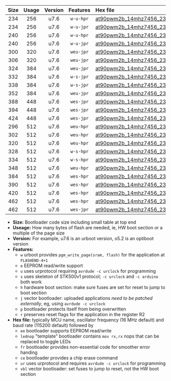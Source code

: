 |Size|Usage|Version|Features|Hex file|
|:-:|:-:|:-:|:-:|:--|
|234|256|u7.6|`w-u-hpr`|[at90pwm2b_14mhz7456_230400bps_ur.hex](https://raw.githubusercontent.com/stefanrueger/urboot/main//at90pwm2b_14mhz7456_230400bps_ur.hex)|
|234|256|u7.6|`w-u-jpr`|[at90pwm2b_14mhz7456_230400bps_ur_vbl.hex](https://raw.githubusercontent.com/stefanrueger/urboot/main//at90pwm2b_14mhz7456_230400bps_ur_vbl.hex)|
|240|256|u7.6|`w-u-hpr`|[at90pwm2b_14mhz7456_230400bps_lednop_ur.hex](https://raw.githubusercontent.com/stefanrueger/urboot/main//at90pwm2b_14mhz7456_230400bps_lednop_ur.hex)|
|240|256|u7.6|`w-u-jpr`|[at90pwm2b_14mhz7456_230400bps_lednop_ur_vbl.hex](https://raw.githubusercontent.com/stefanrueger/urboot/main//at90pwm2b_14mhz7456_230400bps_lednop_ur_vbl.hex)|
|300|320|u7.6|`weu-jpr`|[at90pwm2b_14mhz7456_230400bps_ee_ur_vbl.hex](https://raw.githubusercontent.com/stefanrueger/urboot/main//at90pwm2b_14mhz7456_230400bps_ee_ur_vbl.hex)|
|306|320|u7.6|`weu-jpr`|[at90pwm2b_14mhz7456_230400bps_ee_lednop_ur_vbl.hex](https://raw.githubusercontent.com/stefanrueger/urboot/main//at90pwm2b_14mhz7456_230400bps_ee_lednop_ur_vbl.hex)|
|324|384|u7.6|`weu-jpr`|[at90pwm2b_14mhz7456_230400bps_ee_lednop_fr_ur_vbl.hex](https://raw.githubusercontent.com/stefanrueger/urboot/main//at90pwm2b_14mhz7456_230400bps_ee_lednop_fr_ur_vbl.hex)|
|332|384|u7.6|`w-s-jpr`|[at90pwm2b_14mhz7456_230400bps_vbl.hex](https://raw.githubusercontent.com/stefanrueger/urboot/main//at90pwm2b_14mhz7456_230400bps_vbl.hex)|
|338|384|u7.6|`w-s-jpr`|[at90pwm2b_14mhz7456_230400bps_lednop_vbl.hex](https://raw.githubusercontent.com/stefanrueger/urboot/main//at90pwm2b_14mhz7456_230400bps_lednop_vbl.hex)|
|352|384|u7.6|`weu-jpr`|[at90pwm2b_14mhz7456_230400bps_ee_lednop_fr_ce_ur_vbl.hex](https://raw.githubusercontent.com/stefanrueger/urboot/main//at90pwm2b_14mhz7456_230400bps_ee_lednop_fr_ce_ur_vbl.hex)|
|388|448|u7.6|`wes-jpr`|[at90pwm2b_14mhz7456_230400bps_ee_vbl.hex](https://raw.githubusercontent.com/stefanrueger/urboot/main//at90pwm2b_14mhz7456_230400bps_ee_vbl.hex)|
|394|448|u7.6|`wes-jpr`|[at90pwm2b_14mhz7456_230400bps_ee_lednop_vbl.hex](https://raw.githubusercontent.com/stefanrueger/urboot/main//at90pwm2b_14mhz7456_230400bps_ee_lednop_vbl.hex)|
|424|448|u7.6|`wes-jpr`|[at90pwm2b_14mhz7456_230400bps_ee_lednop_fr_vbl.hex](https://raw.githubusercontent.com/stefanrueger/urboot/main//at90pwm2b_14mhz7456_230400bps_ee_lednop_fr_vbl.hex)|
|296|512|u7.6|`weu-hpr`|[at90pwm2b_14mhz7456_230400bps_ee_ur.hex](https://raw.githubusercontent.com/stefanrueger/urboot/main//at90pwm2b_14mhz7456_230400bps_ee_ur.hex)|
|302|512|u7.6|`weu-hpr`|[at90pwm2b_14mhz7456_230400bps_ee_lednop_ur.hex](https://raw.githubusercontent.com/stefanrueger/urboot/main//at90pwm2b_14mhz7456_230400bps_ee_lednop_ur.hex)|
|320|512|u7.6|`weu-hpr`|[at90pwm2b_14mhz7456_230400bps_ee_lednop_fr_ur.hex](https://raw.githubusercontent.com/stefanrueger/urboot/main//at90pwm2b_14mhz7456_230400bps_ee_lednop_fr_ur.hex)|
|328|512|u7.6|`w-s-hpr`|[at90pwm2b_14mhz7456_230400bps.hex](https://raw.githubusercontent.com/stefanrueger/urboot/main//at90pwm2b_14mhz7456_230400bps.hex)|
|334|512|u7.6|`w-s-hpr`|[at90pwm2b_14mhz7456_230400bps_lednop.hex](https://raw.githubusercontent.com/stefanrueger/urboot/main//at90pwm2b_14mhz7456_230400bps_lednop.hex)|
|348|512|u7.6|`weu-hpr`|[at90pwm2b_14mhz7456_230400bps_ee_lednop_fr_ce_ur.hex](https://raw.githubusercontent.com/stefanrueger/urboot/main//at90pwm2b_14mhz7456_230400bps_ee_lednop_fr_ce_ur.hex)|
|384|512|u7.6|`wes-hpr`|[at90pwm2b_14mhz7456_230400bps_ee.hex](https://raw.githubusercontent.com/stefanrueger/urboot/main//at90pwm2b_14mhz7456_230400bps_ee.hex)|
|390|512|u7.6|`wes-hpr`|[at90pwm2b_14mhz7456_230400bps_ee_lednop.hex](https://raw.githubusercontent.com/stefanrueger/urboot/main//at90pwm2b_14mhz7456_230400bps_ee_lednop.hex)|
|420|512|u7.6|`wes-hpr`|[at90pwm2b_14mhz7456_230400bps_ee_lednop_fr.hex](https://raw.githubusercontent.com/stefanrueger/urboot/main//at90pwm2b_14mhz7456_230400bps_ee_lednop_fr.hex)|
|462|512|u7.6|`wes-hpr`|[at90pwm2b_14mhz7456_230400bps_ee_lednop_fr_ce.hex](https://raw.githubusercontent.com/stefanrueger/urboot/main//at90pwm2b_14mhz7456_230400bps_ee_lednop_fr_ce.hex)|
|462|512|u7.6|`wes-jpr`|[at90pwm2b_14mhz7456_230400bps_ee_lednop_fr_ce_vbl.hex](https://raw.githubusercontent.com/stefanrueger/urboot/main//at90pwm2b_14mhz7456_230400bps_ee_lednop_fr_ce_vbl.hex)|

- **Size:** Bootloader code size including small table at top end
- **Useage:** How many bytes of flash are needed, ie, HW boot section or a multiple of the page size
- **Version:** For example, u7.6 is an urboot version, o5.2 is an optiboot version
- **Features:**
  + `w` urboot provides `pgm_write_page(sram, flash)` for the application at `FLASHEND-4+1`
  + `e` EEPROM read/write support
  + `u` uses urprotocol requiring `avrdude -c urclock` for programming
  + `s` uses skeleton of STK500v1 protocol; `-c urclock` and `-c arduino` both work
  + `h` hardware boot section: make sure fuses are set for reset to jump to boot section
  + `j` vector bootloader: uploaded applications *need to be patched externally*, eg, using `avrdude -c urclock`
  + `p` bootloader protects itself from being overwritten
  + `r` preserves reset flags for the application in the register R2
- **Hex file:** typically MCU name, oscillator frequency (16 MHz default) and baud rate (115200 default) followed by
  + `ee` bootloader supports EEPROM read/write
  + `lednop` "template" bootloader contains `mov rx,rx` nops that can be replaced to toggle LEDs
  + `fr` bootloader provides non-essential code for smoother error handing
  + `ce` bootloader provides a chip erase command
  + `ur` uses urprotocol and requires `avrdude -c urclock` for programming
  + `vbl` vector bootloader: set fuses to jump to reset, not the HW boot section
